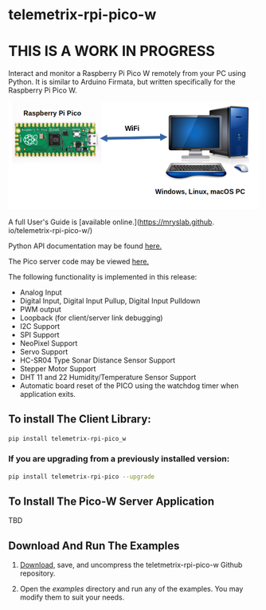 
# telemetrix-rpi-pico-w

# THIS IS A WORK IN PROGRESS

Interact and monitor  a Raspberry  Pi Pico W remotely  from your PC using Python.
It is similar to Arduino Firmata, but written specifically for the Raspberry Pi
Pico W.

![](images/tmx.png)

A full User's Guide is [available online.](https://mryslab.github.
io/telemetrix-rpi-pico-w/)

Python API documentation  may be found [here.](https://htmlpreview.github.io/?https://github.com/MrYsLab/telemetrix-rpi-pico-w/blob/master/html/telemetrix_rpi_pico_w/index.html) 

The Pico server code may be viewed [here.](https://github.com/MrYsLab/Telemetrix4RpiPicoW)

The following functionality is implemented in this release:

* Analog Input
* Digital Input, Digital Input Pullup, Digital Input Pulldown
* PWM output
* Loopback (for client/server link debugging)
* I2C Support
* SPI Support
* NeoPixel Support
* Servo Support
* HC-SR04 Type Sonar Distance Sensor Support
* Stepper Motor Support
* DHT 11 and 22 Humidity/Temperature Sensor Support
* Automatic board reset of the PICO using the watchdog timer when application exits.


## To install The Client Library:



```bash
pip install telemetrix-rpi-pico_w 
```

### If you are upgrading from a previously installed version:

```bash
pip install telemetrix-rpi-pico --upgrade
```

## To Install The Pico-W Server Application
TBD

## Download And Run The Examples
   
1. [Download,](https://github.com/MrYsLab/telemetrix-rpi-pico-w/archive/master.zip) 
   save, and uncompress the teletmetrix-rpi-pico-w Github repository.
   
2. Open the _examples_ directory and run any of the examples. You may
modify them to suit your needs.




